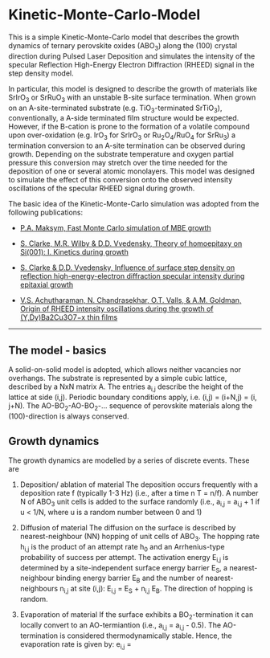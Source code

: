 # Kinetic-Monte-Carlo-Model
This is a simple Kinetic-Monte-Carlo model that describes the growth dynamics of ternary perovskite oxides (ABO<sub>3</sub>) along the (100) crystal direction during Pulsed Laser Deposition and simulates the intensity of the specular Reflection High-Energy Electron Diffraction (RHEED) signal in the step density model. 

In particular, this model is designed to describe the growth of materials like SrIrO<sub>3</sub> or SrRuO<sub>3</sub> with an unstable B-site surface termination. When grown on an A-site-terminated substrate (e.g. TiO<sub>3</sub>-terminated SrTiO<sub>3</sub>), conventionally, a A-side terminated film structure would be expected. However, if the B-cation is prone to the formation of a volatile compound upon over-oxidation (e.g. IrO<sub>3</sub> for SrIrO<sub>3</sub> or Ru<sub>2</sub>O<sub>4</sub>/RuO<sub>4</sub> for SrRu<sub>3</sub>) a termination conversion to an A-site termination can be observed during growth. Depending on the substrate temperature and oxygen partial pressure this conversion may stretch over the time needed for the deposition of one or several atomic monolayers. This model was designed to simulate the effect of this conversion onto the observed intensity oscillations of the specular RHEED signal during growth.

The basic idea of the Kinetic-Monte-Carlo simulation was adopted from the following publications:

* [P.A. Maksym, Fast Monte Carlo simulation of MBE growth](https://iopscience.iop.org/article/10.1088/0268-1242/3/6/014)

* [S. Clarke, M.R. Wilby & D.D. Vvedensky, Theory of homoepitaxy on Si(001): I. Kinetics during growth](https://www.sciencedirect.com/science/article/pii/003960289190013I#!)

* [S. Clarke & D.D. Vvedensky, Influence of surface step density on reflection high-energy-electron diffraction specular intensity during epitaxial growth](https://journals.aps.org/prb/abstract/10.1103/PhysRevB.36.9312)

* [V.S. Achutharaman, N. Chandrasekhar, O.T. Valls, & A.M. Goldman, Origin of RHEED intensity oscillations during the growth of (Y,Dy)Ba2Cu3O7−x thin films](https://journals.aps.org/prb/abstract/10.1103/PhysRevB.50.8122)


----
## The model - basics
A solid-on-solid model is adopted, which allows neither vacancies nor overhangs. The substrate is represented by a simple cubic lattice, described by a NxN matrix A. The entries a<sub>i,j</sub> describe the height of the lattice at side (i,j). Periodic boundary conditions apply, i.e. (i,j) = (i+N,j) = (i, j+N). The AO-BO<sub>2</sub>-AO-BO<sub>2</sub>-... sequence of perovskite materials along the (100)-direction is always conserved.

## Growth dynamics
The growth dynamics are modelled by a series of discrete events. These are

1. Deposition/ ablation of material
The deposition occurs frequently with a deposition rate f (typically 1-3 Hz) (i.e., after a time n T = n/f). A number N of ABO<sub>3</sub> unit cells is added to the surface randomly (i.e., a<sub>i,j</sub> = a<sub>i,j</sub> + 1 if u < 1/N, where u is a random number between 0 and 1)

2. Diffusion of material
The diffusion on the surface is described by nearest-neighbour (NN) hopping of unit cells of ABO<sub>3</sub>. The hopping rate h<sub>i,j</sub> is the product of an attempt rate h<sub>0</sub> and an Arrhenius-type probability of success per attempt. The activation energy E<sub>i,j</sub> is determined by a site-independent surface energy barrier E<sub>S</sub>, a nearest-neighbour binding energy barrier E<sub>B</sub> and the number of nearest-neighbours n<sub>i,j</sub> at site (i,j): E<sub>i,j</sub> = E<sub>S</sub> + n<sub>i,j</sub> E<sub>B</sub>. The direction of hopping is random.

3. Evaporation of material
If the surface exhibits a BO<sub>2</sub>-termination it can locally convert to an AO-termiantion (i.e., a<sub>i,j</sub> = a<sub>i,j</sub> - 0.5). The AO-termination is considered thermodynamically stable. Hence, the evaporation rate is given by:
e<sub>i,j</sub> = 
